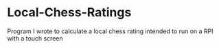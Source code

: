 # Local-Chess-Ratings
Program I wrote to calculate a local chess rating intended to run on a RPI with a touch screen
